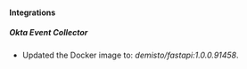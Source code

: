 #### Integrations
##### Okta Event Collector
- Updated the Docker image to: *demisto/fastapi:1.0.0.91458*.

